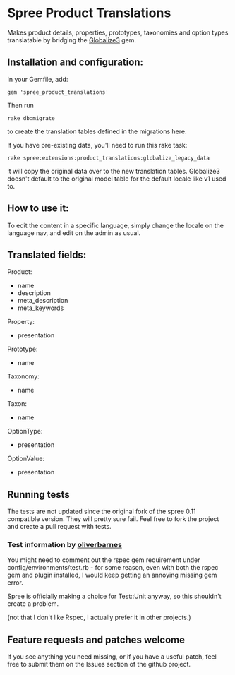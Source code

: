 # Spree Product Translations #

Makes product details, properties, prototypes, taxonomies and option types translatable by bridging the [Globalize3](https://github.com/svenfuchs/globalize3) gem.

## Installation and configuration: ##

In your Gemfile, add:

    gem 'spree_product_translations'

Then run

    rake db:migrate

to create the translation tables defined in the migrations here.

If you have pre-existing data, you'll need to run this rake task:

    rake spree:extensions:product_translations:globalize_legacy_data

it will copy the original data over to the new translation tables. Globalize3 doesn't default to the original model table for the default locale like v1 used to.

## How to use it: ##

To edit the content in a specific language, simply change the locale on the language nav, and edit on the admin as usual.

## Translated fields: ##

Product:

* name
* description
* meta_description
* meta_keywords

Property:

* presentation

Prototype:

* name

Taxonomy:

* name

Taxon:

* name

OptionType:

* presentation

OptionValue:

* presentation

## Running tests ##

The tests are not updated since the original fork of the spree 0.11 compatible version. They will pretty sure fail. Feel free to fork the project and create a pull request with tests.

### Test information by [oliverbarnes](https://github.com/oliverbarnes) ###
You might need to comment out the rspec gem requirement under config/environments/test.rb - for some reason, even with both the rspec gem and plugin installed, I would keep getting an annoying missing gem error.

Spree is officially making a choice for Test::Unit anyway, so this shouldn't create a problem.

(not that I don't like Rspec, I actually prefer it in other projects.)

## Feature requests and patches welcome ##

If you see anything you need missing, or if you have a useful patch, feel free to submit them on the Issues section of the github project.
